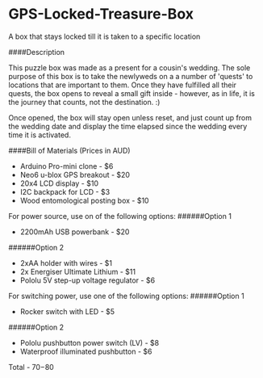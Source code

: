 # GPS-Locked-Treasure-Box
A box that stays locked till it is taken to a specific location

####Description

This puzzle box was made as a present for a cousin's wedding. The sole purpose of this box is to take the newlyweds on a a number of 'quests' to locations that are important to them. Once they have fulfilled all their quests, the box opens to reveal a small gift inside - however, as in life, it is the journey that counts, not the destination. :) 

Once opened, the box will stay open unless reset, and just count up from the wedding date and display the time elapsed since the wedding every time it is activated.

####Bill of Materials (Prices in AUD)
* Arduino Pro-mini clone                -       $6
* Neo6 u-blox GPS breakout              -       $20
* 20x4 LCD display                      -       $10
* I2C backpack for LCD                  -       $3
* Wood entomological posting box        -       $10

For power source, use on of the following options:
######Option 1
* 2200mAh USB powerbank                 -       $20

######Option 2
* 2xAA holder with wires                -       $1
* 2x Energiser Ultimate Lithium         -       $11
* Pololu 5V step-up voltage regulator   -       $6

For switching power, use one of the following options:
######Option 1
* Rocker switch with LED                -       $5

######Option 2
* Pololu pushbutton power switch (LV)   -       $8
* Waterproof illuminated pushbutton     -       $6

Total                                   -       $70-$80
